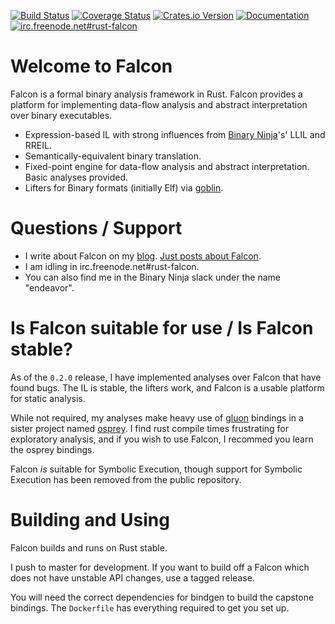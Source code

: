 [![Build Status](https://travis-ci.org/falconre/falcon.svg?branch=master)](https://travis-ci.org/falconre/falcon)
[![Coverage Status](https://coveralls.io/repos/github/falconre/falcon/badge.svg)](https://coveralls.io/github/falconre/falcon)
[![Crates.io Version](https://img.shields.io/crates/v/falcon.svg)](https://crates.io/crates/falcon/)
[![Documentation](https://docs.rs/falcon/badge.svg)](https://docs.rs/falcon/)
[![irc.freenode.net#rust-falcon](https://img.shields.io/badge/freenode-%23rust--falcon-blue.svg?style=flat)](irc://irc.freenode.net/#rust-falcon)

# Welcome to Falcon

Falcon is a formal binary analysis framework in Rust. Falcon provides a platform for implementing data-flow analysis and abstract interpretation over binary executables.

* Expression-based IL with strong influences from [Binary Ninja](https://binary.ninja)'s' LLIL and RREIL.
* Semantically-equivalent binary translation.
* Fixed-point engine for data-flow analysis and abstract interpretation. Basic analyses provided.
* Lifters for Binary formats (initially Elf) via [goblin](https://github.com/m4b/goblin).

# Questions / Support

* I write about Falcon on my [blog](http://reversing.io/). [Just posts about Falcon](http://reversing.io/tags/falcon/).
* I am idling in irc.freenode.net#rust-falcon.
* You can also find me in the Binary Ninja slack under the name "endeavor".

# Is Falcon suitable for use / Is Falcon stable?

As of the `0.2.0` release, I have implemented analyses over Falcon that have found bugs. The IL is stable, the lifters work, and Falcon is a usable platform for static analysis.

While not required, my analyses make heavy use of [gluon](https://github.com/gluon-lang/gluon) bindings in a sister project named [osprey](https://github.com/falconre/osprey). I find rust compile times frustrating for exploratory analysis, and if you wish to use Falcon, I recommed you learn the osprey bindings.

Falcon _is_ suitable for Symbolic Execution, though support for Symbolic Execution has been removed from the public repository.

# Building and Using

Falcon builds and runs on Rust stable.

I push to master for development. If you want to build off a Falcon which does not have unstable API changes, use a tagged release.

You will need the correct dependencies for bindgen to build the capstone bindings. The `Dockerfile` has everything required to get you set up.